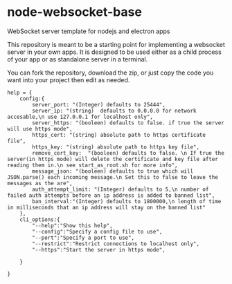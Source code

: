 # node-websocket-base

WebSocket server template for nodejs and electron apps



This repository is meant to be a starting point for implementing a websocket server
in your own apps. It is designed to be used either as a child process of your app or as standalone server in a terminal.

You can fork the repository, download the zip, or just copy the code you want into your project then edit as needed.


```
help = {
    config:{
        server_port: "(Integer) defaults to 25444",
        server_ip: "(string)  defaults to 0.0.0.0 for network accesable,\n use 127.0.0.1 for localhost only",
        server_https: "(booleen) defaults to false. if true the server will use https mode",
        https_cert: "(string) absolute path to https certificate file",
        https_key: "(string) absolute path to https key file",
        remove_cert_key:  "(booleen) defaults to false. \n If true the server(in https mode) will delete the certificate and key file after reading them in.\n see start_as_root.sh for more info",
        message_json: "(booleen) defaults to true which will JSON.parse() each incoming message.\n Set this to false to leave the messages as the are",
        auth_attempt_limit: "(Integer) defaults to 5,\n number of failed auth attempts before an ip address is added to banned list",
        ban_interval:"(Integer) defaults to 1800000,\n length of time in milliseconds that an ip address will stay on the banned list"
    },
    cli_options:{
        "--help":"Show this help",
        "--config":"Specify a config file to use",
        "--port":"Specify a port to use",
        "--restrict":"Restrict connections to localhost only",
        "--https":"Start the server in https mode",

    }

}


```
